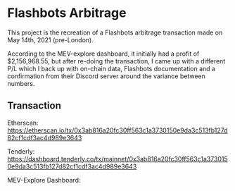# Flashbots Arbitrage
This project is the recreation of a Flashbots arbitrage transaction made on May 14th, 2021 (pre-London). 

According to the MEV-explore dashboard, it initially had a profit of $2,156,968.55, but after re-doing the transaction, I came up with a different P/L which I back up with on-chain data, Flashbots documentation and a confirmation from their Discord server around the variance between numbers.

## Transaction
Etherscan: https://etherscan.io/tx/0x3ab816a20fc30ff563c1a3730150e9da3c513fb127d82cf1cdf3ac4d989e3643

Tenderly: https://dashboard.tenderly.co/tx/mainnet/0x3ab816a20fc30ff563c1a3730150e9da3c513fb127d82cf1cdf3ac4d989e3643

MEV-Explore Dashboard: 


